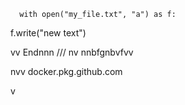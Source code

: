       with open("my_file.txt", "a") as f:
   f.write("new text")

vv 
Endnnn
/// 
    nv
  nnbfgnbvfvv 
         
         
  
nvv   docker.pkg.github.com    
 
    
  v
   
      
 
    
  
 
  
    
   
 
 

 
